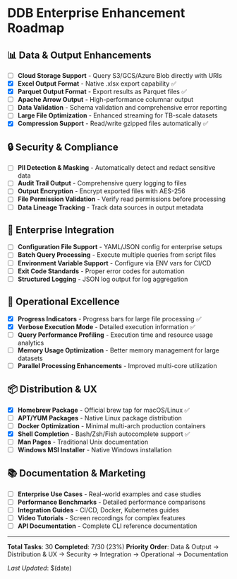 # DDB Enterprise Enhancement Roadmap

## 📊 Data & Output Enhancements
- [ ] **Cloud Storage Support** - Query S3/GCS/Azure Blob directly with URIs
- [x] **Excel Output Format** - Native .xlsx export capability ✅
- [x] **Parquet Output Format** - Export results as Parquet files ✅
- [ ] **Apache Arrow Output** - High-performance columnar output
- [ ] **Data Validation** - Schema validation and comprehensive error reporting
- [ ] **Large File Optimization** - Enhanced streaming for TB-scale datasets
- [x] **Compression Support** - Read/write gzipped files automatically ✅

## 🔒 Security & Compliance
- [ ] **PII Detection & Masking** - Automatically detect and redact sensitive data
- [ ] **Audit Trail Output** - Comprehensive query logging to files
- [ ] **Output Encryption** - Encrypt exported files with AES-256
- [ ] **File Permission Validation** - Verify read permissions before processing
- [ ] **Data Lineage Tracking** - Track data sources in output metadata

## 🏢 Enterprise Integration
- [ ] **Configuration File Support** - YAML/JSON config for enterprise setups
- [ ] **Batch Query Processing** - Execute multiple queries from script files
- [ ] **Environment Variable Support** - Configure via ENV vars for CI/CD
- [ ] **Exit Code Standards** - Proper error codes for automation
- [ ] **Structured Logging** - JSON log output for log aggregation

## 🔧 Operational Excellence
- [x] **Progress Indicators** - Progress bars for large file processing ✅
- [x] **Verbose Execution Mode** - Detailed execution information ✅
- [ ] **Query Performance Profiling** - Execution time and resource usage analytics
- [ ] **Memory Usage Optimization** - Better memory management for large datasets
- [ ] **Parallel Processing Enhancements** - Improved multi-core utilization

## 📦 Distribution & UX
- [x] **Homebrew Package** - Official brew tap for macOS/Linux ✅
- [ ] **APT/YUM Packages** - Native Linux package distribution
- [ ] **Docker Optimization** - Minimal multi-arch production containers
- [x] **Shell Completion** - Bash/Zsh/Fish autocomplete support ✅
- [ ] **Man Pages** - Traditional Unix documentation
- [ ] **Windows MSI Installer** - Native Windows installation

## 📚 Documentation & Marketing
- [ ] **Enterprise Use Cases** - Real-world examples and case studies
- [ ] **Performance Benchmarks** - Detailed performance comparisons
- [ ] **Integration Guides** - CI/CD, Docker, Kubernetes guides
- [ ] **Video Tutorials** - Screen recordings for complex features
- [ ] **API Documentation** - Complete CLI reference documentation

---

**Total Tasks**: 30
**Completed**: 7/30 (23%)
**Priority Order**: Data & Output → Distribution & UX → Security → Integration → Operational → Documentation

*Last Updated*: $(date)